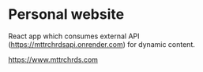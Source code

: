 # Personal website

React app which consumes external API (https://mttrchrdsapi.onrender.com) for dynamic content.

https://www.mttrchrds.com
